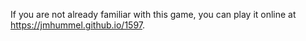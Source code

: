 If you are not already familiar with this game, you can play it online at https://jmhummel.github.io/1597.
